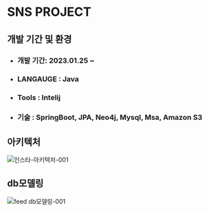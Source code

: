 # SNS PROJECT
 
## 개발 기간 및 환경
+ ### 개발 기간: 2023.01.25 ~ 
+ ### LANGAUGE : Java
+ ### Tools : Intelij
+ ### 기술 : SpringBoot, JPA, Neo4j, Mysql, Msa, Amazon S3

## 아키텍처
![인스타-아키텍처-001](https://user-images.githubusercontent.com/85045177/216800912-7ab2a5a3-9518-4931-8229-d5104dd92d2e.png)

## db모델링
![feed db모델링-001](https://user-images.githubusercontent.com/85045177/216800927-2e67e5c6-58f4-43a0-80d1-b0035cbabecb.png)

